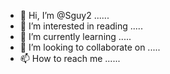 - 👋 Hi, I’m @Sguy2 ......
- 👀 I’m interested in reading .....
- 🌱 I’m currently learning .....
- 💞️ I’m looking to collaborate on .....
- 📫 How to reach me ......

<!---
Sguy2/Sguy2 is a ✨ special ✨ repository because its `README.md` (this file) appears on your GitHub profile.
You can click the Preview link to take a look at your changes.
--->
